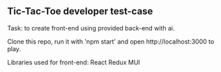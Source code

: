Tic-Tac-Toe developer test-case
----
Task: to create front-end using provided back-end with ai.

Clone this repo, run it with 'npm start' and open http://localhost:3000 to play.

Libraries used for front-end:
React
Redux
MUI

